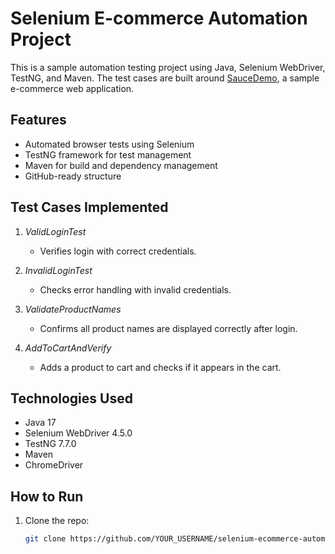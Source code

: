 # Selenium E-commerce Automation Project

This is a sample automation testing project using Java, Selenium WebDriver, TestNG, and Maven. The test cases are built around [SauceDemo](https://www.saucedemo.com/), a sample e-commerce web application.

## Features

- Automated browser tests using Selenium
- TestNG framework for test management
- Maven for build and dependency management
- GitHub-ready structure

## Test Cases Implemented

1. *ValidLoginTest*  
   - Verifies login with correct credentials.

2. *InvalidLoginTest*  
   - Checks error handling with invalid credentials.

3. *ValidateProductNames*  
   - Confirms all product names are displayed correctly after login.

4. *AddToCartAndVerify*  
   - Adds a product to cart and checks if it appears in the cart.

## Technologies Used

- Java 17
- Selenium WebDriver 4.5.0
- TestNG 7.7.0
- Maven
- ChromeDriver

## How to Run

1. Clone the repo:
   ```bash
   git clone https://github.com/YOUR_USERNAME/selenium-ecommerce-automation.git 
